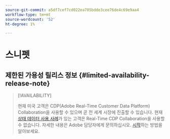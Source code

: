 ```yaml
---
source-git-commit: a5df7cef7cd022ea705bdde3cee76de4c69e9aa4
workflow-type: tm+mt
source-wordcount: '52'
ht-degree: 1%

---
```

# 스니펫

## 제한된 가용성 릴리스 정보 {#limited-availability-release-note}

>[!AVAILABILITY]
>
>현재 미국 고객은 CDP(Adobe Real-Time Customer Data Platform) Collaboration을 사용할 수 있으며 곧 전 세계 시장에 진출할 수 있습니다. 현재 [상태 데이터 사용 사례](https://business.adobe.com/industries/healthcare.html)가 있는 고객은 Real-Time CDP Collaboration을 사용할 수 없습니다. 자세한 내용은 Adobe 담당자에게 문의하십시오. [시작](/help/guide/home.md#get-started)하는 방법을 알아보세요.



